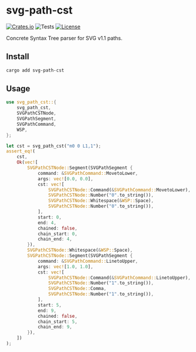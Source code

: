 # svg-path-cst

[![Crates.io](https://img.shields.io/crates/v/svg-path-cst)](https://crates.io/crates/svg-path-cst)
![Tests](https://img.shields.io/github/actions/workflow/status/mondeja/svg-path-cst/ci.yml?label=tests)
[![License](https://img.shields.io/crates/l/svg-path-cst)](https://github.com/mondeja/svg-path-cst/blob/master/LICENSE.md)

Concrete Syntax Tree parser for SVG v1.1 paths.

## Install

```sh
cargo add svg-path-cst
```

## Usage

```rust
use svg_path_cst::{
    svg_path_cst,
    SVGPathCSTNode,
    SVGPathSegment,
    SVGPathCommand,
    WSP,
};

let cst = svg_path_cst("m0 0 L1,1");
assert_eq!(
    cst,
    Ok(vec![
        SVGPathCSTNode::Segment(SVGPathSegment {
            command: &SVGPathCommand::MovetoLower,
            args: vec![0.0, 0.0],
            cst: vec![
                SVGPathCSTNode::Command(&SVGPathCommand::MovetoLower),
                SVGPathCSTNode::Number("0".to_string()),
                SVGPathCSTNode::Whitespace(&WSP::Space),
                SVGPathCSTNode::Number("0".to_string()),
            ],
            start: 0,
            end: 4,
            chained: false,
            chain_start: 0,
            chain_end: 4,
        }),
        SVGPathCSTNode::Whitespace(&WSP::Space),
        SVGPathCSTNode::Segment(SVGPathSegment {
            command: &SVGPathCommand::LinetoUpper,
            args: vec![1.0, 1.0],
            cst: vec![
                SVGPathCSTNode::Command(&SVGPathCommand::LinetoUpper),
                SVGPathCSTNode::Number("1".to_string()),
                SVGPathCSTNode::Comma,
                SVGPathCSTNode::Number("1".to_string()),
            ],
            start: 5,
            end: 9,
            chained: false,
            chain_start: 5,
            chain_end: 9,
        }),
    ])
);
```
